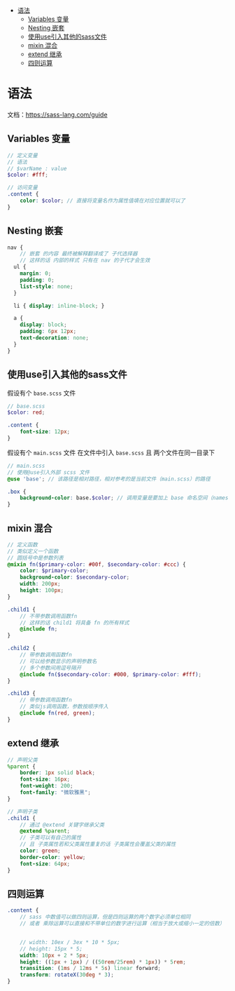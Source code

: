 - [语法](#语法)
  - [Variables 变量](#variables-变量)
  - [Nesting 嵌套](#nesting-嵌套)
  - [使用use引入其他的sass文件](#使用use引入其他的sass文件)
  - [mixin 混合](#mixin-混合)
  - [extend 继承](#extend-继承)
  - [四则运算](#四则运算)

# 语法

文档：https://sass-lang.com/guide

## Variables 变量

```scss
// 定义变量
// 语法
// $varName : value
$color: #fff;

// 访问变量
.content {
    color: $color; // 直接将变量名作为属性值填在对应位置就可以了
}
```

## Nesting 嵌套

```scss
nav {
    // 嵌套 的内容 最终被解释翻译成了 子代选择器
    // 这样的话 内部的样式 只有在 nav 的子代才会生效
  ul {
    margin: 0;
    padding: 0;
    list-style: none;
  }

  li { display: inline-block; }

  a {
    display: block;
    padding: 6px 12px;
    text-decoration: none;
  }
}
```

## 使用use引入其他的sass文件

假设有个 `base.scss` 文件

```scss
// base.scss
$color: red;

.content {
    font-size: 12px;
}
```

假设有个 `main.scss` 文件 在文件中引入 `base.scss` 且 两个文件在同一目录下

```scss
// main.scss
// 使用@use引入外部 scss 文件
@use 'base'; // 该路径是相对路径，相对参考的是当前文件（main.scss）的路径

.box {
    background-color: base.$color; // 调用变量是要加上 base 命名空间（namespace）
}
```

## mixin 混合

```scss
// 定义函数
// 类似定义一个函数
// 圆括号中是参数列表
@mixin fn($primary-color: #00f, $secondary-color: #ccc) {
    color: $primary-color;
    background-color: $secondary-color;
    width: 200px;
    height: 100px;
}

.child1 {
    // 不带参数调用函数fn
    // 这样的话 child1 将具备 fn 的所有样式
    @include fn;
}

.child2 {
    // 带参数调用函数fn
    // 可以给参数显示的声明参数名
    // 多个参数间用逗号隔开
    @include fn($secondary-color: #000, $primary-color: #fff);
}

.child3 {
    // 带参数调用函数fn
    // 类似js调用函数，参数按顺序传入
    @include fn(red, green);
}
```

## extend 继承

```scss
// 声明父类
%parent {
    border: 1px solid black;
    font-size: 16px;
    font-weight: 200;
    font-family: "微软雅黑";
}

// 声明子类
.child1 {
    // 通过 @extend 关键字继承父类
    @extend %parent;
    // 子类可以有自己的属性
    // 且 子类属性若和父类属性重复的话 子类属性会覆盖父类的属性
    color: green;
    border-color: yellow;
    font-size: 64px;
}
```

## 四则运算

```scss
.content {
    // sass 中数值可以做四则运算，但是四则运算的两个数字必须单位相同
    // 或者 乘除运算可以直接和不带单位的数字进行运算（相当于放大或缩小一定的倍数）


    // width: 10ex / 3ex * 10 * 5px;
    // height: 15px * 5;
    width: 10px + 2 * 5px;
    height: ((1px + 1px) / ((50rem/25rem) * 1px)) * 5rem;
    transition: (1ms / 12ms * 5s) linear forward;
    transform: rotateX(30deg * 3);
}
```